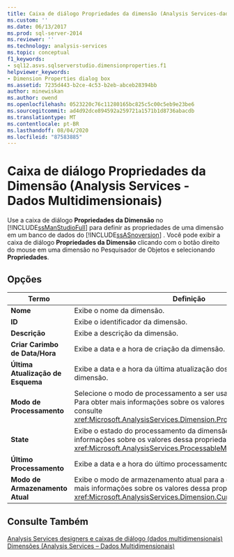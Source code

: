 ```yaml
---
title: Caixa de diálogo Propriedades da dimensão (Analysis Services-dados multidimensionais) | Microsoft Docs
ms.custom: ''
ms.date: 06/13/2017
ms.prod: sql-server-2014
ms.reviewer: ''
ms.technology: analysis-services
ms.topic: conceptual
f1_keywords:
- sql12.asvs.sqlserverstudio.dimensionproperties.f1
helpviewer_keywords:
- Dimension Properties dialog box
ms.assetid: 7235d443-b2ce-4c53-b2eb-abceb28394bb
author: minewiskan
ms.author: owend
ms.openlocfilehash: 0523220c76c11280165bc825c5c00c5eb9e23be6
ms.sourcegitcommit: ad4d92dce894592a259721a1571b1d8736abacdb
ms.translationtype: MT
ms.contentlocale: pt-BR
ms.lasthandoff: 08/04/2020
ms.locfileid: "87583885"
---
```

# <a name="dimension-properties-dialog-box-analysis-services---multidimensional-data"></a>Caixa de diálogo Propriedades da Dimensão (Analysis Services - Dados Multidimensionais)
  Use a caixa de diálogo **Propriedades da Dimensão** no [!INCLUDE[ssManStudioFull](../includes/ssmanstudiofull-md.md)] para definir as propriedades de uma dimensão em um banco de dados do [!INCLUDE[ssASnoversion](../includes/ssasnoversion-md.md)] . Você pode exibir a caixa de diálogo **Propriedades da Dimensão** clicando com o botão direito do mouse em uma dimensão no Pesquisador de Objetos e selecionando **Propriedades**.  
  
## <a name="options"></a>Opções  
  
|Termo|Definição|  
|----------|----------------|  
|**Nome**|Exibe o nome da dimensão.|  
|**ID**|Exibe o identificador da dimensão.|  
|**Descrição**|Exibe a descrição da dimensão.|  
|**Criar Carimbo de Data/Hora**|Exibe a data e a hora de criação da dimensão.|  
|**Última Atualização de Esquema**|Exibe a data e a hora da última atualização dos metadados da dimensão.|  
|**Modo de Processamento**|Selecione o modo de processamento a ser usado para a dimensão. Para obter mais informações sobre os valores dessa propriedade, consulte <xref:Microsoft.AnalysisServices.Dimension.ProcessingMode%2A>.|  
|**State**|Exibe o estado do processamento da dimensão. Para obter mais informações sobre os valores dessa propriedade, consulte <xref:Microsoft.AnalysisServices.ProcessableMajorObject.State%2A>.|  
|**Último Processamento**|Exibe a data e a hora do último processamento da dimensão.|  
|**Modo de Armazenamento Atual**|Exibe o modo de armazenamento atual para a dimensão. Para obter mais informações sobre os valores dessa propriedade, consulte <xref:Microsoft.AnalysisServices.Dimension.CurrentStorageMode%2A>.|  
  
## <a name="see-also"></a>Consulte Também  
 [Analysis Services designers e caixas de diálogo &#40;dados multidimensionais&#41;](analysis-services-designers-and-dialog-boxes-multidimensional-data.md)   
 [Dimensões &#40;Analysis Services – Dados Multidimensionais&#41;](multidimensional-models-olap-logical-dimension-objects/dimensions-analysis-services-multidimensional-data.md)  
  
  
